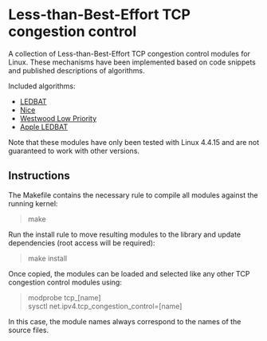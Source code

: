 # Less-than-Best-Effort TCP congestion control
A collection of Less-than-Best-Effort TCP congestion control modules for Linux. These mechanisms have been implemented based on code snippets and published descriptions of algorithms.

Included algorithms:
* [LEDBAT](https://tools.ietf.org/html/rfc6817)
* [Nice](https://people.cs.umass.edu/~arun/papers/tcp-nice-osdi.pdf)
* [Westwood Low Priority](https://www.researchgate.net/profile/MY_Sanadidi/publication/31398835_TCP-Westwood_Low-Priority_for_overlay_QoS_mechanism/links/00b4951cfaccac9e86000000.pdf)
* [Apple LEDBAT](https://opensource.apple.com//source/xnu/xnu-1699.32.7/bsd/netinet/tcp_ledbat.c)

Note that these modules have only been tested with Linux 4.4.15 and are not guaranteed to work with other versions.

## Instructions
The Makefile contains the necessary rule to compile all modules against the running kernel:
> make

Run the install rule to move resulting modules to the library and update dependencies (root access will be required):
> make install

Once copied, the modules can be loaded and selected like any other TCP congestion control modules using:
> modprobe tcp_[name] \
> sysctl net.ipv4.tcp_congestion_control=[name]

In this case, the module names always correspond to the names of the source files.